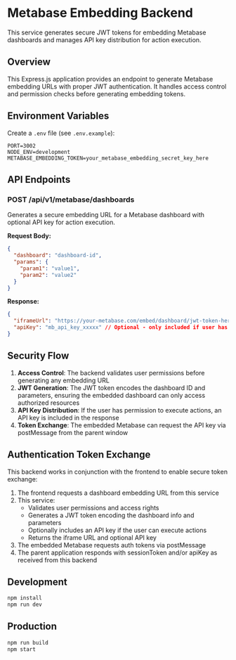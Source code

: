 # Metabase Embedding Backend

This service generates secure JWT tokens for embedding Metabase dashboards and manages API key distribution for action execution.

## Overview

This Express.js application provides an endpoint to generate Metabase embedding URLs with proper JWT authentication. It handles access control and permission checks before generating embedding tokens.

## Environment Variables

Create a `.env` file (see `.env.example`):

```
PORT=3002
NODE_ENV=development
METABASE_EMBEDDING_TOKEN=your_metabase_embedding_secret_key_here
```

## API Endpoints

### POST /api/v1/metabase/dashboards

Generates a secure embedding URL for a Metabase dashboard with optional API key for action execution.

**Request Body:**
```json
{
  "dashboard": "dashboard-id",
  "params": {
    "param1": "value1",
    "param2": "value2"
  }
}
```

**Response:**
```json
{
  "iframeUrl": "https://your-metabase.com/embed/dashboard/jwt-token-here",
  "apiKey": "mb_api_key_xxxxx" // Optional - only included if user has permission to execute actions
}
```

## Security Flow

1. **Access Control**: The backend validates user permissions before generating any embedding URL
2. **JWT Generation**: The JWT token encodes the dashboard ID and parameters, ensuring the embedded dashboard can only access authorized resources
3. **API Key Distribution**: If the user has permission to execute actions, an API key is included in the response
4. **Token Exchange**: The embedded Metabase can request the API key via postMessage from the parent window

## Authentication Token Exchange

This backend works in conjunction with the frontend to enable secure token exchange:

1. The frontend requests a dashboard embedding URL from this service
2. This service:
   - Validates user permissions and access rights
   - Generates a JWT token encoding the dashboard info and parameters
   - Optionally includes an API key if the user can execute actions
   - Returns the iframe URL and optional API key
3. The embedded Metabase requests auth tokens via postMessage
4. The parent application responds with sessionToken and/or apiKey as received from this backend

## Development

```bash
npm install
npm run dev
```

## Production

```bash
npm run build
npm start
```